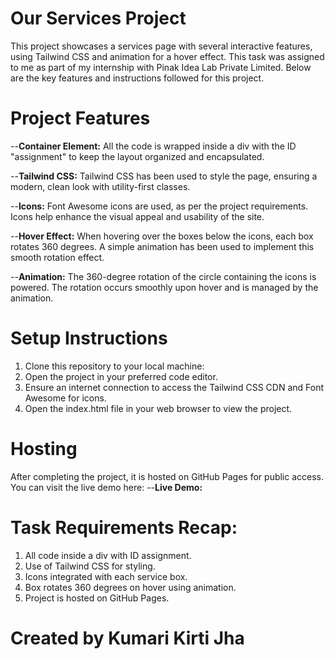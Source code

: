 # Our Services Project
This project showcases a services page with several interactive features, using Tailwind CSS and animation for a hover effect. This task was assigned to me as part of my internship with Pinak Idea Lab Private Limited. Below are the key features and instructions followed for this project.

# Project Features

--**Container Element:**
All the code is wrapped inside a div with the ID "assignment" to keep the layout organized and encapsulated.

--**Tailwind CSS:**
Tailwind CSS has been used to style the page, ensuring a modern, clean look with utility-first classes.

--**Icons:**
Font Awesome icons are used, as per the project requirements. Icons help enhance the visual appeal and usability of the site.

--**Hover Effect:**
When hovering over the boxes below the icons, each box rotates 360 degrees. A simple animation has been used to implement this smooth rotation effect.

--**Animation:**
The 360-degree rotation of the circle containing the icons is powered. The rotation occurs smoothly upon hover and is managed by the animation.

# Setup Instructions

1. Clone this repository to your local machine:
2. Open the project in your preferred code editor.
3. Ensure an internet connection to access the Tailwind CSS CDN and Font Awesome for icons.
4. Open the index.html file in your web browser to view the project.

# Hosting
After completing the project, it is hosted on GitHub Pages for public access. You can visit the live demo here:
--**Live Demo:** 

# Task Requirements Recap:
1. All code inside a div with ID assignment.
2. Use of Tailwind CSS for styling.
3. Icons integrated with each service box.
4. Box rotates 360 degrees on hover using animation.
5. Project is hosted on GitHub Pages.

# Created by Kumari Kirti Jha